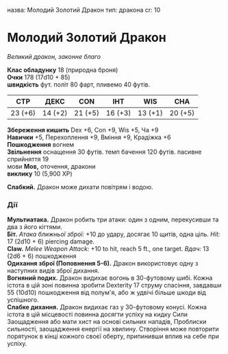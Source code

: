 назва: Молодий Золотий Дракон тип: дракона cr: 10

# Молодий Золотий Дракон
_Великий дракон, законне благо_

**Клас обладунку** 18 (природна броня)    
**Очки** 178 (17d10 + 85)    
**швидкість** фут. політ 80 фарт, пливемо 40 футів.

| СТР     | ДЕКС    | CON     | ІНТ     | WIS     | CHA     |
| ------- | ------- | ------- | ------- | ------- | ------- |
| 23 (+6) | 14 (+2) | 21 (+5) | 16 (+3) | 13 (+1) | 20 (+5) |

**Збереження кишить** Dex +6, Con +9, Wis +5, Ча +9    
**Навички** +5, Перехоплення +9, Вміння +9, Крадіжка +6    
**Пошкодження** вогнем    
**Звільнення** оснащення 30 футів. темп бачення 120 футів. пасивне сприйняття 19    
мови **Мов,** оточення, дракони    
**виклику** 10 (5,900 XP)

**Слабкий.** Дракон може дихати повітрям і водою.

### Дії
**Мультиатака.** Дракон робить три атаки: один з одним, перекусивши та два з його кігтями.    
**Біт.** _Атака ближньої зброї:_ +10 до удару, досягає 10 щитів, одна ціль. _Hit:_ 17 (2d10 + 6) piercing damage.    
**Claw.** _Melee Weapon Attack:_ +10 to hit, reach 5 ft., one target. _Вдач:_ 13 (2d6 + 6) пошкодження    
**Одихання зброї (Поповнення 5-6).** Дракон використовує одну з наступних видів зброї дихання.    
**Вогняний подих.** Дракон видихає вогонь в 30-футовому шибі. Кожна істота в цій зоні повинна зробити Dexterity 17 струму спасіння, завдавши 55 (10d10) пошкодження від полум'я, або ж удвічі більше шкоди від успішного.    
**Слабке дихання.** Дракон видихає газ у 30-футовому конусі. Кожна істота в цій місцевості повинна досягти успіху на кидку Сили Заощадження або мати хист на основі сильних нападів, Проблиски сильності, заощадження енергії на хвилину. Створіння може повторити порятунок в кінці кожного своєї оберту, припинивши вплив на себе при успіху.